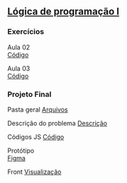 ## [Lógica de programação I](02-Logica)
### Exercícios

Aula 02  
[Código](02-Logica/aula-02/exercicios) 

Aula 03  
[Código](02-Logica/aula-03/exercicios)



### Projeto Final  
Pasta  geral
[Arquivos](02-Logica/projeto-final)

Descrição do problema
[Descrição](02-Logica/projeto-final.md)

Códigos JS
[Código](02-Logica/projeto-final/projeto-final.js)

Protótipo  
[Figma](https://www.figma.com/file/FuuGqeC3e2v25YGsvCpEUD/Untitled?type=design&node-id=0%3A1&mode=design&t=7evPizCRPDyqH8TB-1)

Front
[Visualização](https://machadinhacega.github.io/Santander_Coders_2023_Front-End/02-Logica/projeto-final/)